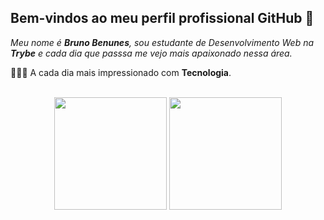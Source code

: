 ## Bem-vindos ao meu perfil profissional GitHub 👋

*Meu nome é **Bruno Benunes**, sou estudante de Desenvolvimento Web na **Trybe** e cada dia que passsa me vejo mais apaixonado nessa área.*

🧑🏻‍💻 A cada dia mais impressionado com **Tecnologia**.


<br>

<!-- GITHUB STATUS -->
<div align="center">
  <img height="180em" src="https://github-readme-stats.vercel.app/api?username=Brunobenunes&show_icons=true&theme=transparent&include_all_commits=true&count_private=true"/>
  <img height="180em" src="https://github-readme-stats.vercel.app/api/top-langs/?username=Brunobenunes&layout=compact&langs_count=10&theme=transparent"/>
  
  <!-- TEMAS: dark, radical, merko, gruvbox, tokyonight, onedark, cobalt, synthwave, highcontrast, dracula -->
</div>

<br>

<!-- TECNOLOGIAS -->
